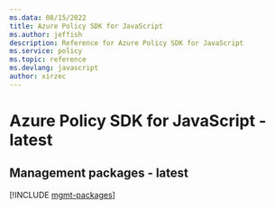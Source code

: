 ```yaml
---
ms.data: 08/15/2022
title: Azure Policy SDK for JavaScript
ms.author: jeffish
description: Reference for Azure Policy SDK for JavaScript
ms.service: policy
ms.topic: reference
ms.devlang: javascript
author: xirzec
---
```

# Azure Policy SDK for JavaScript - latest

## Management packages - latest
[!INCLUDE [mgmt-packages](policy-mgmt-index.md)]